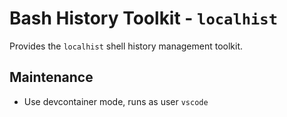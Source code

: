 # Bash History Toolkit - `localhist`

Provides the `localhist` shell history management toolkit.

## Maintenance
- Use devcontainer mode, runs as user `vscode`
